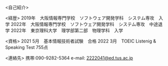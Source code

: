 <自己紹介>

<経歴>
2019年　大阪情報専門学校　ソフトウェア開発学科　システム専攻　入学
2022年　大阪情報専門学校　ソフトウェア開発学科　システム専攻　中途退学
2022年　東京理科大学　理学部第二部　物理学科　入学

<資格>
2021 5月　基本情報技術者試験　合格
2022 3月　TOEIC Listenig & Speaking  Test 755点　

<連絡先>
携帯:090-9282-5364
e-mail: 2222041@ed.tus.ac.jp
